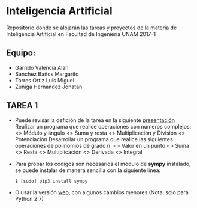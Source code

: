 # Inteligencia Artificial

Repositorio donde se alojarán las tareas y proyectos de la materia de Inteligencia Artificial en Facultad de Ingeniería UNAM 2017-1

## Equipo:
    
* Garrido Valencia Alan
* Sánchez Baños Margarito
* Torres Ortiz Luis Miguel
* Zuñiga Hernandez Jonatan

## TAREA 1
* Puede revisar la defición de la tarea en la siguiente [presentación](http://dicyg.fi-c.unam.mx:8080/lalo/ia/presentaciones/introduccion-a-la-inteligencia-artificial#page=1)
        Realizar un programa que realice operaciones con números complejos:
           <> Módulo y ángulo
           <> Suma y resta
           <> Multiplicación y División
           <> Potenciación
        Desarrollar un programa que realice las siguientes operaciones de polinomios de grado n:
           <> Valor en un punto
           <> Suma
           <> Resta
           <> Multiplicación
           <> Derivada
           <> Integral

* Para probar los codigos son necesarios el modulo de **sympy** instalado, se puede
     instalar de manera sencilla con la siguiente linea:

    ```
    $ [sudo] pip3 install sympy
    ```
* O usar la versión [web](http://live.sympy.org/), con algunos cambios menores (Nota: solo para Python 2.7)
